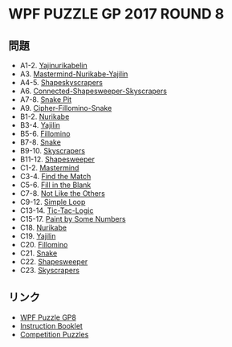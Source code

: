 # WPF PUZZLE GP 2017 ROUND 8

## 問題
- A1-2. [Yajinurikabelin](../puzzle/yajinurikabelin.md)
- A3. [Mastermind-Nurikabe-Yajilin](../puzzle/mastermind_nurikabe_yajilin.md)
- A4-5. [Shapeskyscrapers](../puzzle/skyscrapers_shapes.md)
- A6. [Connected-Shapesweeper-Skyscrapers](../puzzle/shapesweeper_skyscrapers_connected.md)
- A7-8. [Snake Pit](../puzzle/snake_pit.md)
- A9. [Cipher-Fillomino-Snake](../puzzle/fillomino_snake_encoded.md)
- B1-2. [Nurikabe](../puzzle/nurikabe.md)
- B3-4. [Yajilin](../puzzle/yajilin.md)
- B5-6. [Fillomino](../puzzle/fillomino.md)
- B7-8. [Snake](../puzzle/snake.md)
- B9-10. [Skyscrapers](../puzzle/skyscrapers.md)
- B11-12. [Shapesweeper](../puzzle/shapesweeper.md)
- C1-2. [Mastermind](../puzzle/mastermind.md)
- C3-4. [Find the Match](../puzzle/findthematch.md)
- C5-6. [Fill in the Blank](../puzzle/fillintheblank.md)
- C7-8. [Not Like the Others](../puzzle/notliketheothers.md)
- C9-12. [Simple Loop](../puzzle/simpleloop.md)
- C13-14. [Tic-Tac-Logic](../puzzle/tictaclogic.md)
- C15-17. [Paint by Some Numbers](../puzzle/paintbynumbers_some.md)
- C18. [Nurikabe](../puzzle/nurikabe.md)
- C19. [Yajilin](../puzzle/yajilin.md)
- C20. [Fillomino](../puzzle/fillomino.md)
- C21. [Snake](../puzzle/snake.md)
- C22. [Shapesweeper](../puzzle/shapesweeper.md)
- C23. [Skyscrapers](../puzzle/skyscrapers.md)

## リンク
- [WPF Puzzle GP8](https://gp.worldpuzzle.org/content/wpf-puzzle-gp8-1)
- [Instruction Booklet](https://gp.worldpuzzle.org/content/instruction-booklet-64)
- [Competition Puzzles](https://gp.worldpuzzle.org/content/competition-puzzles-29)
